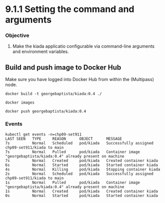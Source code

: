 # 9.1.1 Setting the command and arguments

### Objective

1. Make the kiada applicatio configurable via command-line arguments and environment variables.

## Build and push image to Docker Hub

Make sure you have logged into Docker Hub from within the (Multipass) node.

```
docker build -t georgebaptista/kiada:0.4 ./

docker images

docker push georgebaptista/kiada:0.4
```

### Events

```
kubectl get events -n=chp09-set911
LAST SEEN   TYPE     REASON      OBJECT      MESSAGE
7s          Normal   Scheduled   pod/kiada   Successfully assigned chp09-set911/kiada to main
7s          Normal   Pulled      pod/kiada   Container image "georgebaptista/kiada:0.4" already present on machine
7s          Normal   Created     pod/kiada   Created container kiada
6s          Normal   Started     pod/kiada   Started container kiada
4s          Normal   Killing     pod/kiada   Stopping container kiada
2s          Normal   Scheduled   pod/kiada   Successfully assigned chp09-set911/kiada to main
1s          Normal   Pulled      pod/kiada   Container image "georgebaptista/kiada:0.4" already present on machine
1s          Normal   Created     pod/kiada   Created container kiada
0s          Normal   Started     pod/kiada   Started container kiada
```